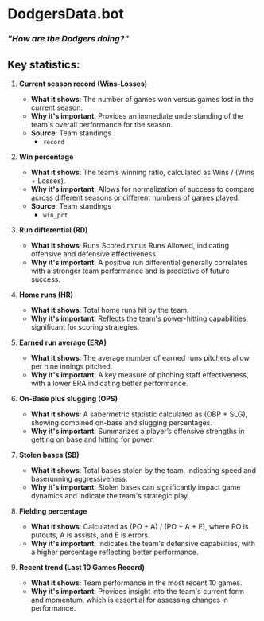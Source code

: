 # DodgersData.bot
### *"How are the Dodgers doing?"*

## Key statistics: 

1. **Current season record (Wins-Losses)**
   - **What it shows**: The number of games won versus games lost in the current season.
   - **Why it's important**: Provides an immediate understanding of the team's overall performance for the season.
   - **Source**: Team standings 
      - `record`

2. **Win percentage**
   - **What it shows**: The team’s winning ratio, calculated as Wins / (Wins + Losses).
   - **Why it's important**: Allows for normalization of success to compare across different seasons or different numbers of games played.
   - **Source**: Team standings
      - `win_pct`

3. **Run differential (RD)**
   - **What it shows**: Runs Scored minus Runs Allowed, indicating offensive and defensive effectiveness.
   - **Why it's important**: A positive run differential generally correlates with a stronger team performance and is predictive of future success.

4. **Home runs (HR)**
   - **What it shows**: Total home runs hit by the team.
   - **Why it's important**: Reflects the team's power-hitting capabilities, significant for scoring strategies.

5. **Earned run average (ERA)**
   - **What it shows**: The average number of earned runs pitchers allow per nine innings pitched.
   - **Why it's important**: A key measure of pitching staff effectiveness, with a lower ERA indicating better performance.

6. **On-Base plus slugging (OPS)**
   - **What it shows**: A sabermetric statistic calculated as (OBP + SLG), showing combined on-base and slugging percentages.
   - **Why it's important**: Summarizes a player’s offensive strengths in getting on base and hitting for power.

7. **Stolen bases (SB)**
   - **What it shows**: Total bases stolen by the team, indicating speed and baserunning aggressiveness.
   - **Why it's important**: Stolen bases can significantly impact game dynamics and indicate the team's strategic play.

8. **Fielding percentage**
   - **What it shows**: Calculated as (PO + A) / (PO + A + E), where PO is putouts, A is assists, and E is errors.
   - **Why it's important**: Indicates the team's defensive capabilities, with a higher percentage reflecting better performance.

9. **Recent trend (Last 10 Games Record)**
   - **What it shows**: Team performance in the most recent 10 games.
   - **Why it's important**: Provides insight into the team's current form and momentum, which is essential for assessing changes in performance.
